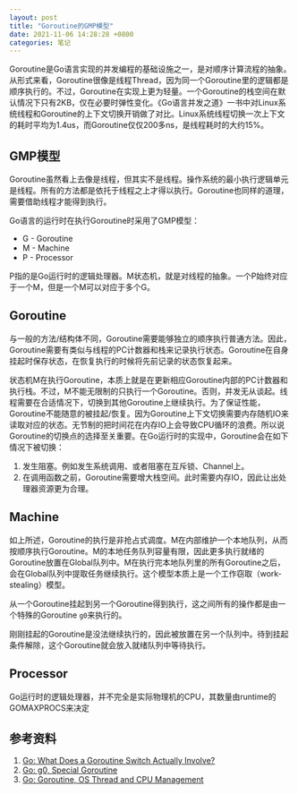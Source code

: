 ```yaml
---
layout: post
title: "Goroutine的GMP模型"
date: 2021-11-06 14:28:28 +0800
categories: 笔记
---
```


Goroutine是Go语言实现的并发编程的基础设施之一，是对顺序计算流程的抽象。从形式来看，Goroutine很像是线程Thread，因为同一个Goroutine里的逻辑都是顺序执行的。不过，Goroutine在实现上更为轻量。一个Goroutine的栈空间在默认情况下只有2KB，仅在必要时弹性变化。《Go语言并发之道》一书中对Linux系统线程和Goroutine的上下文切换开销做了对比。Linux系统线程切换一次上下文的耗时平均为1.4us，而Goroutine仅仅200多ns，是线程耗时的大约15%。

## GMP模型

Goroutine虽然看上去像是线程，但其实不是线程。操作系统的最小执行逻辑单元是线程。所有的方法都是依托于线程之上才得以执行。Goroutine也同样的道理，需要借助线程才能得到执行。

Go语言的运行时在执行Goroutine时采用了GMP模型：
* G - Goroutine
* M - Machine
* P - Processor

P指的是Go运行时的逻辑处理器。M状态机，就是对线程的抽象。一个P始终对应于一个M，但是一个M可以对应于多个G。

## Goroutine

与一般的方法/结构体不同，Goroutine需要能够独立的顺序执行普通方法。因此，Goroutine需要有类似与线程的PC计数器和栈来记录执行状态。Goroutine在自身挂起时保存状态，在恢复执行的时候将先前记录的状态恢复起来。

状态机M在执行Goroutine，本质上就是在更新相应Goroutine内部的PC计数器和执行栈。不过，M不能无限制的只执行一个Goroutine。否则，并发无从谈起。线程需要在合适情况下，切换到其他Goroutine上继续执行。为了保证性能，Goroutine不能随意的被挂起/恢复。因为Goroutine上下文切换需要内存随机IO来读取对应的状态。无节制的把时间花在内存IO上会导致CPU循环的浪费。所以说Goroutine的切换点的选择至关重要。在Go运行时的实现中，Goroutine会在如下情况下被切换：
1. 发生阻塞。例如发生系统调用、或者阻塞在互斥锁、Channel上。
2. 在调用函数之前，Goroutine需要增大栈空间。此时需要内存IO，因此让出处理器资源更为合理。

## Machine

如上所述，Goroutine的执行是非抢占式调度。M在内部维护一个本地队列，从而按顺序执行Goroutine。M的本地任务队列容量有限，因此更多执行就绪的Goroutine放置在Global队列中。M在执行完本地队列里的所有Goroutine之后，会在Global队列中提取任务继续执行。这个模型本质上是一个工作窃取（work-stealing）模型。

从一个Goroutine挂起到另一个Goroutine得到执行，这之间所有的操作都是由一个特殊的Goroutine `g0`来执行的。

刚刚挂起的Goroutine是没法继续执行的，因此被放置在另一个队列中。待到挂起条件解除，这个Goroutine就会放入就绪队列中等待执行。

## Processor

Go运行时的逻辑处理器，并不完全是实际物理机的CPU，其数量由runtime的GOMAXPROCS来决定

## 参考资料

1. [Go: What Does a Goroutine Switch Actually Involve?](https://medium.com/a-journey-with-go/go-what-does-a-goroutine-switch-actually-involve-394c202dddb7)
2. [Go: g0, Special Goroutine](https://medium.com/a-journey-with-go/go-g0-special-goroutine-8c778c6704d8)
3. [Go: Goroutine, OS Thread and CPU Management](https://medium.com/a-journey-with-go/go-goroutine-os-thread-and-cpu-management-2f5a5eaf518a)
